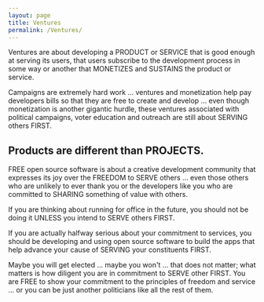 ```yaml
---
layout: page
title: Ventures
permalink: /Ventures/
---
```


Ventures are about developing a PRODUCT or SERVICE that is good enough at serving its users, that users subscribe to the development process in some way or another that MONETIZES and SUSTAINS the product or service.

Campaigns are extremely hard work ... ventures and monetization help pay developers bills so that they are free to create and develop ... even though monetization is another gigantic hurdle, these ventures associated with political campaigns, voter education and outreach are still about SERVING others FIRST.

## Products are different than PROJECTS.  

FREE open source software is about a creative development community that expresses its joy over the FREEDOM to SERVE others ... even those others who are unlikely to ever thank you or the developers like you who are committed to SHARING something of value with others.

If you are thinking about running for office in the future, you should not be doing it UNLESS you intend to SERVE others FIRST.

If you are actually halfway serious about your commitment to services, you should be developing and using open source software to build the apps that help advance your cause of SERVING your constituents FIRST.  

Maybe you will get elected ... maybe you won't ... that does not matter; what matters is how diligent you are in commitment to SERVE other FIRST. You are FREE to show your commitment to the principles of freedom and service ... or you can be just another politicians like all the rest of them.